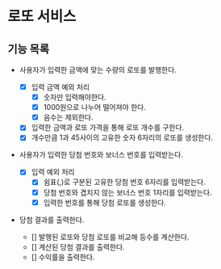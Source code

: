 # 로또 서비스

## 기능 목록

-   사용자가 입력한 금액에 맞는 수량의 로또를 발행한다.

    -   [x] 입력 금액 예외 처리
        -   [x] 숫자만 입력해야한다.
        -   [x] 1000원으로 나누어 떨어져야 한다.
        -   [x] 음수는 제외한다.
    -   [x] 입력한 금액과 로또 가격을 통해 로또 개수를 구한다.
    -   [x] 개수만큼 1과 45사이의 고유한 숫자 6자리의 로또를 생성한다.

-   사용자가 입력한 당첨 번호와 보너스 번호를 입력받는다.

    -   [x] 입력 예외 처리
        -   [x] 쉼표(,)로 구분된 고유한 당첨 번호 6자리를 입력받는다.
        -   [x] 당첨 번호와 겹치지 않는 보너스 번호 1자리를 입력받는다.
        -   [x] 입력한 번호를 통해 당첨 로또를 생성한다.

-   당첨 결과를 출력한다.
    -   [] 발행된 로또와 당첨 로또를 비교해 등수를 계산한다.
    -   [] 계산된 당첨 결과를 출력한다.
    -   [] 수익률을 출력한다.
